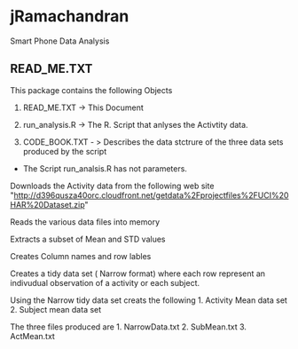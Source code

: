 # jRamachandran
Smart Phone Data Analysis
## READ_ME.TXT 

This package contains the following Objects

1. READ_ME.TXT      ->   This Document 

2. run_analysis.R   ->   The R. Script that anlyses the Activtity data.

2. CODE_BOOK.TXT    - >  Describes the data stctrure of the three data sets 
                        produced by the script 
                   

* The Script run_analsis.R  has not parameters.

Downloads the Activity data  from the  following web site
"http://d396qusza40orc.cloudfront.net/getdata%2Fprojectfiles%2FUCI%20HAR%20Dataset.zip"


Reads the  various data files into memory

Extracts a subset of  Mean and STD  values

Creates Column names and row lables 

Creates a tidy data set ( Narrow format) 
   where each row represent an indivudual observation of a activity or each subject.

Using the Narrow tidy data set creats the following
    1. Activity Mean  data set
    2. Subject mean data set 



The three files produced are 
    1.  NarrowData.txt
    2.  SubMean.txt
    3.  ActMean.txt

